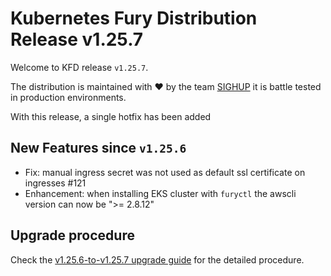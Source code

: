 # Kubernetes Fury Distribution Release v1.25.7

Welcome to KFD release `v1.25.7`.

The distribution is maintained with ❤️ by the team [SIGHUP](https://sighup.io/) it is battle tested in production environments.

With this release, a single hotfix has been added

## New Features since `v1.25.6`

- Fix: manual ingress secret was not used as default ssl certificate on ingresses #121
- Enhancement: when installing EKS cluster with `furyctl` the awscli version can now be ">= 2.8.12"

## Upgrade procedure

Check the [v1.25.6-to-v1.25.7 upgrade guide](../upgrades/v1.25.6-to-v1.25.7.md) for the detailed procedure.
